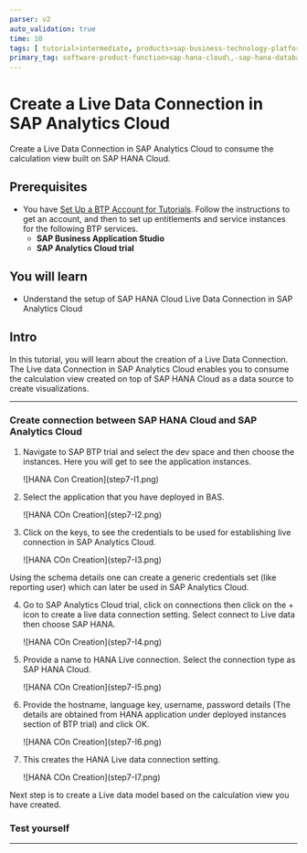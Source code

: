 ```yaml
---
parser: v2
auto_validation: true
time: 10
tags: [ tutorial>intermediate, products>sap-business-technology-platform, products>sap-business-application-studio, products>sap-analytics-cloud, products>sap-hana-cloud]
primary_tag: software-product-function>sap-hana-cloud\,-sap-hana-database
---
```


# Create a Live Data Connection in SAP Analytics Cloud
<!-- description --> Create a Live Data Connection in SAP Analytics Cloud to consume the calculation view built on SAP HANA Cloud.

## Prerequisites
 - You have [Set Up a BTP Account for Tutorials](group.btp-setup). Follow the instructions to get an account, and then to set up entitlements and service instances for the following BTP services.
    - **SAP Business Application Studio**
    - **SAP Analytics Cloud trial**

  ## You will learn
- Understand the setup of SAP HANA Cloud Live Data Connection in SAP Analytics Cloud

## Intro
In this tutorial, you will learn about the creation of a Live Data Connection. The Live data Connection in SAP Analytics Cloud enables you to consume the calculation view created on top of SAP HANA Cloud as a data source to create visualizations.

---
### Create connection between SAP HANA Cloud and SAP Analytics Cloud

1. Navigate to SAP BTP trial and select the dev space and then choose the instances. Here you will get to see the application instances.

    <!-- border -->![HANA Con Creation](step7-I1.png)

2. Select the application that you have deployed in BAS.

    <!-- border -->![HANA COn Creation](step7-I2.png)

3. Click on the keys, to see the credentials to be used for establishing live connection in SAP Analytics Cloud.

    <!-- border -->![HANA COn Creation](step7-I3.png)
  Using the schema details one can create a generic credentials set (like reporting user) which can later be used in SAP Analytics Cloud.

4. Go to SAP Analytics Cloud trial, click on connections then click on the + icon to create a live data connection setting.
  Select connect to Live data then choose SAP HANA.

    <!-- border -->![HANA COn Creation](step7-I4.png)

5. Provide a name to HANA Live connection. Select the connection type as SAP HANA Cloud.

    <!-- border -->![HANA COn Creation](step7-I5.png)

6. Provide the hostname, language key, username, password details (The details are obtained from HANA application under deployed instances section of BTP trial) and click OK.

    <!-- border -->![HANA COn Creation](step7-I6.png)

7. This creates the HANA Live data connection setting.

    <!-- border -->![HANA COn Creation](step7-I7.png)
  Next step is to create a Live data model based on the calculation view you have created.


### Test yourself





---
